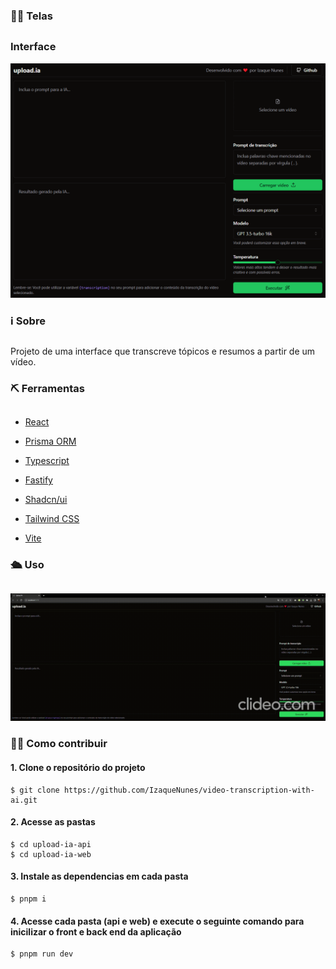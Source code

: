 
### 👨‍💻 Telas
## 

### Interface
<img src="./Capturar.PNG" widh=100vh>

### ℹ Sobre
##
Projeto de uma interface que transcreve tópicos e resumos a partir de um vídeo. 
### ⛏ Ferramentas
##

- [React](https://react.dev/learn)

- [Prisma ORM](https://www.prisma.io/docs)

- [Typescript](https://www.typescriptlang.org/)

- [Fastify](https://github.com/fastify/fastify-multipart)

- [Shadcn/ui](https://ui.shadcn.com/)

- [Tailwind CSS](https://tailwindcss.com/docs/installation)

- [Vite](https://vitejs.dev/guide/)
 
### 🛳 Uso
##
<img src="./para-linkedin.gif">

### 👩‍💻 Como contribuir
#### 1. Clone o repositório do projeto
```
$ git clone https://github.com/IzaqueNunes/video-transcription-with-ai.git
```
#### 2. Acesse as pastas
```
$ cd upload-ia-api
$ cd upload-ia-web
```
#### 3. Instale as dependencias em cada pasta
```
$ pnpm i
```
#### 4. Acesse cada pasta (api e web) e execute o seguinte comando para inicilizar o front e back end da aplicação
```
$ pnpm run dev
```
